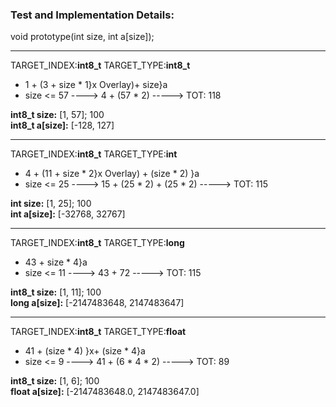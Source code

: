 ### Test and Implementation Details:
void prototype(int size, int a[size]);<br>

*******************
TARGET_INDEX:<b>int8_t</b>
TARGET_TYPE:<b>int8_t</b>

- 1 + (3 + size * 1}x Overlay)+ size}a 
- size <= 57 ----> 4 + (57 * 2) -----> TOT: 118

<b>int8_t size:</b> [1, 57]; 100<br>
<b>int8_t a[size]:</b> [-128, 127]

*******************
TARGET_INDEX:<b>int8_t</b>
TARGET_TYPE:<b>int</b>

- 4 + (11 + size * 2}x Overlay) + (size * 2) }a
- size <= 25 ----> 15 + (25 * 2) + (25 * 2) -----> TOT: 115

<b>int size:</b> [1, 25]; 100<br>
<b>int a[size]:</b> [-32768, 32767]

*******************
TARGET_INDEX:<b>int8_t</b>
TARGET_TYPE:<b>long</b>

- 43 + size * 4}a 
- size <= 11 ----> 43 + 72 -----> TOT: 115

<b>int8_t size:</b> [1, 11]; 100<br>
<b>long a[size]:</b> [-2147483648, 2147483647]


*******************
TARGET_INDEX:<b>int8_t</b>
TARGET_TYPE:<b>float</b>

- 41 + (size * 4) }x+ (size * 4}a 
- size <= 9 ----> 41 + (6 * 4 * 2) -----> TOT: 89

<b>int8_t size:</b> [1, 6]; 100<br>
<b>float a[size]:</b> [-2147483648.0, 2147483647.0]
